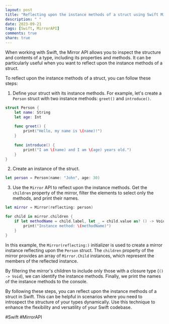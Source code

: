 ```yaml
---
layout: post
title: "Reflecting upon the instance methods of a struct using Swift Mirror API"
description: " "
date: 2023-09-21
tags: [Swift, MirrorAPI]
comments: true
share: true
---
```


When working with Swift, the Mirror API allows you to inspect the structure and contents of a type, including its properties and methods. It can be particularly useful when you want to reflect upon the instance methods of a struct.

To reflect upon the instance methods of a struct, you can follow these steps:

1. Define your struct with its instance methods. For example, let's create a `Person` struct with two instance methods: `greet()` and `introduce()`.

```swift
struct Person {
    let name: String
    let age: Int
    
    func greet() {
        print("Hello, my name is \(name)!")
    }
    
    func introduce() {
        print("I am \(name) and I am \(age) years old.")
    }
}
```

2. Create an instance of the struct.

```swift
let person = Person(name: "John", age: 30)
```

3. Use the `Mirror` API to reflect upon the instance methods. Get the `children` property of the mirror, filter the elements to select only the methods, and print their names.

```swift
let mirror = Mirror(reflecting: person)

for child in mirror.children {
    if let methodName = child.label, let _ = child.value as? () -> Void {
        print("Instance method: \(methodName)")
    }
}
```

In this example, the `Mirror(reflecting:)` initializer is used to create a mirror instance reflecting upon the `Person` struct. The `children` property of the mirror provides an array of `Mirror.Child` instances, which represent the members of the reflected instance.

By filtering the mirror's children to include only those with a closure type (`() -> Void`), we can identify the instance methods. Finally, we print the names of the instance methods to the console.

By following these steps, you can reflect upon the instance methods of a struct in Swift. This can be helpful in scenarios where you need to introspect the structure of your types dynamically. Use this technique to enhance the flexibility and versatility of your Swift codebase.

#Swift #MirrorAPI